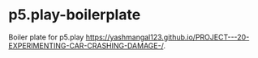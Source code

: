 # p5.play-boilerplate
Boiler plate for p5.play
https://yashmangal123.github.io/PROJECT---20-EXPERIMENTING-CAR-CRASHING-DAMAGE-/.

